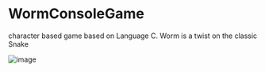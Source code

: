 <h1> WormConsoleGame </h1>

character based game based on Language C. Worm is a twist on the classic Snake

![image](https://user-images.githubusercontent.com/92452678/159981886-6a7128de-b439-4ca4-83fd-0c0794ee7f9e.png)
